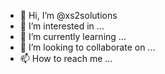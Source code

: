 - 👋 Hi, I’m @xs2solutions
- 👀 I’m interested in ...
- 🌱 I’m currently learning ...
- 💞️ I’m looking to collaborate on ...
- 📫 How to reach me ...

<!---
xs2solutions/xs2solutions is a ✨ special ✨ repository because its `README.md` (this file) appears on your GitHub profile.
You can click the Preview link to take a look at your changes.
--->
